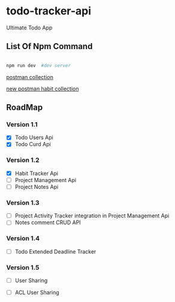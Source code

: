 # todo-tracker-api
Ultimate Todo App

## List Of Npm Command 

```bash

npm run dev  #dev server

```

[postman collection](https://www.getpostman.com/collections/22de85c50abe931146a2)

[new postman habit collection](https://www.getpostman.com/collections/eb7a281bcded0fe06fd2)

## RoadMap 

### Version 1.1
- [x] Todo Users Api
- [x] Todo Curd Api
### Version 1.2
- [x] Habit Tracker Api
- [ ] Project Management Api
- [ ] Project Notes Api
### Version 1.3
- [ ] Project Activity Tracker integration in Project Management Api
- [ ] Notes comment CRUD API
### Version 1.4
- [ ] Todo Extended Deadline Tracker
### Version 1.5
- [ ] User Sharing 
- [ ] ACL User Sharing 





